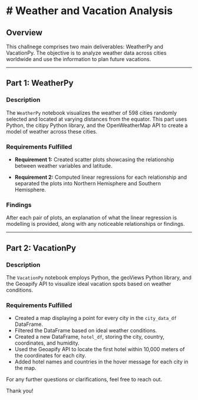 # # Weather and Vacation Analysis

## Overview

This challnege comprises two main deliverables: WeatherPy and VacationPy. The objective is to analyze weather data across cities worldwide and use the information to plan future vacations.

---

## Part 1: WeatherPy

### Description

The `WeatherPy` notebook visualizes the weather of 598 cities randomly selected and located at varying distances from the equator. This part uses Python, the citipy Python library, and the OpenWeatherMap API to create a model of weather across these cities.

### Requirements Fulfilled

- **Requirement 1:** Created scatter plots showcasing the relationship between weather variables and latitude.

- **Requirement 2:** Computed linear regressions for each relationship and separated the plots into Northern Hemisphere and Southern Hemisphere.

### Findings

After each pair of plots, an explanation of what the linear regression is modelling is provided, along with any noticeable relationships or findings.

---

## Part 2: VacationPy

### Description

The `VacationPy` notebook employs Python, the geoViews Python library, and the Geoapify API to visualize ideal vacation spots based on weather conditions.

### Requirements Fulfilled

- Created a map displaying a point for every city in the `city_data_df` DataFrame.
- Filtered the DataFrame based on ideal weather conditions.
- Created a new DataFrame, `hotel_df`, storing the city, country, coordinates, and humidity.
- Used the Geoapify API to locate the first hotel within 10,000 meters of the coordinates for each city.
- Added hotel names and countries in the hover message for each city in the map.

For any further questions or clarifications, feel free to reach out.

Thank you!
